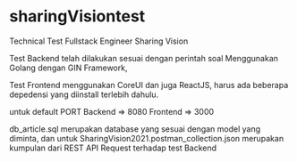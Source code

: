 # sharingVisiontest
Technical Test Fullstack Engineer Sharing Vision

Test Backend telah dilakukan sesuai dengan perintah soal
Menggunakan Golang dengan GIN Framework,

Test Frontend menggunakan CoreUI dan juga ReactJS,
harus ada beberapa depedensi yang diinstall terlebih dahulu.

untuk default PORT
Backend => 8080
Frontend => 3000

db_article.sql merupakan database yang sesuai dengan model yang diminta,
dan untuk 
SharingVision2021.postman_collection.json merupakan kumpulan dari REST API Request terhadap test Backend
